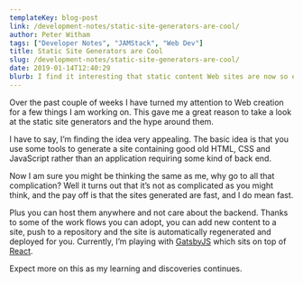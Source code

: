 ```yaml
---
templateKey: blog-post
link: /development-notes/static-site-generators-are-cool/
author: Peter Witham
tags: ["Developer Notes", "JAMStack", "Web Dev"]
title: Static Site Generators are Cool
slug: /development-notes/static-site-generators-are-cool/
date: 2019-01-14T12:40:29
blurb: I find it interesting that static content Web sites are now so easy to generate from dynamic data.
---
```


Over the past couple of weeks I have turned my attention to Web creation for a few things I am working on. This gave me a great reason to take a look at the static site generators and the hype around them.

I have to say, I’m finding the idea very appealing. The basic idea is that you use some tools to generate a site containing good old HTML, CSS and JavaScript rather than an application requiring some kind of back end.

Now I am sure you might be thinking the same as me, why go to all that complication? Well it turns out that it’s not as complicated as you might think, and the pay off is that the sites generated are fast, and I do mean fast.

Plus you can host them anywhere and not care about the backend. Thanks to some of the work flows you can adopt, you can add new content to a site, push to a repository and the site is automatically regenerated and deployed for you. Currently, I’m playing with [GatsbyJS](https://www.gatsbyjs.org) which sits on top of [React](https://reactjs.org).

Expect more on this as my learning and discoveries continues.
